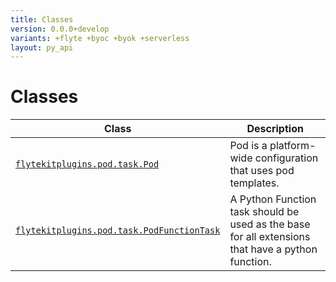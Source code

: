 ```yaml
---
title: Classes
version: 0.0.0+develop
variants: +flyte +byoc +byok +serverless
layout: py_api
---
```


# Classes

| Class | Description |
|-|-|
| [`flytekitplugins.pod.task.Pod`](../packages/flytekitplugins.pod.task#flytekitpluginspodtaskpod) |Pod is a platform-wide configuration that uses pod templates. |
| [`flytekitplugins.pod.task.PodFunctionTask`](../packages/flytekitplugins.pod.task#flytekitpluginspodtaskpodfunctiontask) |A Python Function task should be used as the base for all extensions that have a python function. |
